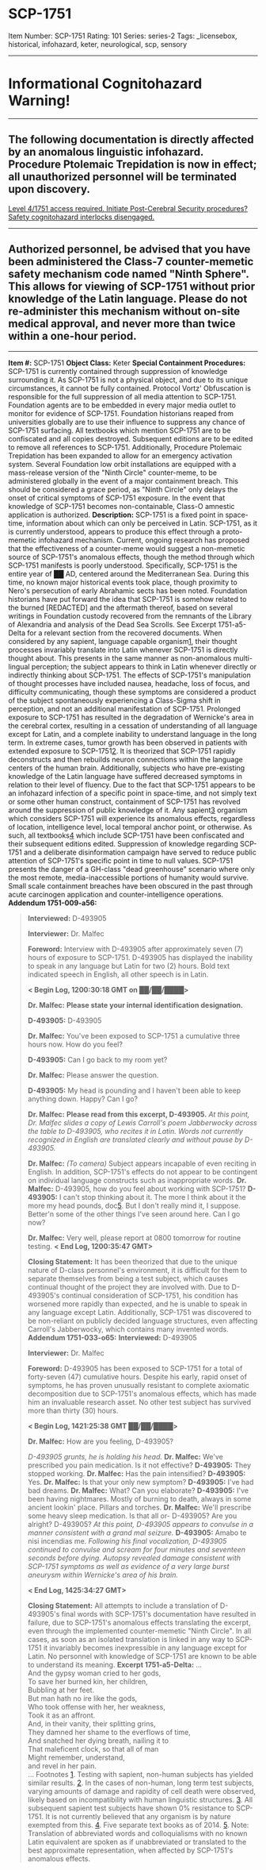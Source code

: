 # SCP-1751
Item Number: SCP-1751
Rating: 101
Series: series-2
Tags: _licensebox, historical, infohazard, keter, neurological, scp, sensory

---

  

# Informational Cognitohazard Warning!
* * *
## The following documentation is directly affected by an anomalous linguistic infohazard. Procedure Ptolemaic Trepidation is now in effect; all unauthorized personnel will be terminated upon discovery.
[Level 4/1751 access required. Initiate Post-Cerebral Security procedures?](javascript:;)
[Safety cognitohazard interlocks disengaged.](javascript:;)
  

* * *
## Authorized personnel, be advised that you have been administered the Class-7 counter-memetic safety mechanism code named "Ninth Sphere". This allows for viewing of SCP-1751 without prior knowledge of the Latin language. Please do not re-administer this mechanism without on-site medical approval, and never more than twice within a one-hour period.
* * *
**Item #:** SCP-1751
**Object Class:** Keter
**Special Containment Procedures:** SCP-1751 is currently contained through suppression of knowledge surrounding it. As SCP-1751 is not a physical object, and due to its unique circumstances, it cannot be fully contained.
Protocol Vortz' Obfuscation is responsible for the full suppression of all media attention to SCP-1751. Foundation agents are to be embedded in every major media outlet to monitor for evidence of SCP-1751. Foundation historians reaped from universities globally are to use their influence to suppress any chance of SCP-1751 surfacing. All textbooks which mention SCP-1751 are to be confiscated and all copies destroyed. Subsequent editions are to be edited to remove all references to SCP-1751.
Additionally, Procedure Ptolemaic Trepidation has been expanded to allow for an emergency activation system. Several Foundation low orbit installations are equipped with a mass-release version of the "Ninth Circle" counter-meme, to be administered globally in the event of a major containment breach. This should be considered a grace period, as "Ninth Circle" only delays the onset of critical symptoms of SCP-1751 exposure. In the event that knowledge of SCP-1751 becomes non-containable, Class-O amnestic application is authorized.
**Description:** SCP-1751 is a fixed point in space-time, information about which can only be perceived in Latin. SCP-1751, as it is currently understood, appears to produce this effect through a proto-memetic infohazard mechanism. Current, ongoing research has proposed that the effectiveness of a counter-meme would suggest a non-memetic source of SCP-1751's anomalous effects, though the method through which SCP-1751 manifests is poorly understood.
Specifically, SCP-1751 is the entire year of ██ AD, centered around the Mediterranean Sea. During this time, no known major historical events took place, though proximity to Nero's persecution of early Abrahamic sects has been noted. Foundation historians have put forward the idea that SCP-1751 is somehow related to the burned [REDACTED] and the aftermath thereof, based on several writings in Foundation custody recovered from the remnants of the Library of Alexandria and analysis of the Dead Sea Scrolls. See Excerpt 1751-a5-Delta for a relevant section from the recovered documents.
When considered by any sapient, language capable organism[1](javascript:;), their thought processes invariably translate into Latin whenever SCP-1751 is directly thought about. This presents in the same manner as non-anomalous multi-lingual perception; the subject appears to think in Latin whenever directly or indirectly thinking about SCP-1751. The effects of SCP-1751's manipulation of thought processes have included nausea, headache, loss of focus, and difficulty communicating, though these symptoms are considered a product of the subject spontaneously experiencing a Class-Sigma shift in perception, and not an additional manifestation of SCP-1751.
Prolonged exposure to SCP-1751 has resulted in the degradation of Wernicke's area in the cerebral cortex, resulting in a cessation of understanding of all language except for Latin, and a complete inability to understand language in the long term. In extreme cases, tumor growth has been observed in patients with extended exposure to SCP-1751[2](javascript:;). It is theorized that SCP-1751 rapidly deconstructs and then rebuilds neuron connections within the language centers of the human brain. Additionally, subjects who have pre-existing knowledge of the Latin language have suffered decreased symptoms in relation to their level of fluency.
Due to the fact that SCP-1751 appears to be an infohazard infection of a specific point in space-time, and not simply text or some other human construct, containment of SCP-1751 has revolved around the suppression of public knowledge of it. Any sapient[3](javascript:;) organism which considers SCP-1751 will experience its anomalous effects, regardless of location, intelligence level, local temporal anchor point, or otherwise. As such, all textbooks[4](javascript:;) which include SCP-1751 have been confiscated and their subsequent editions edited. Suppression of knowledge regarding SCP-1751 and a deliberate disinformation campaign have served to reduce public attention of SCP-1751's specific point in time to null values. SCP-1751 presents the danger of a GH-class "dead greenhouse" scenario where only the most remote, media-inaccessible portions of humanity would survive. Small scale containment breaches have been obscured in the past through acute carcinogen application and counter-intelligence operations.
**Addendum 1751-009-a56:**
> **Interviewed:** D-493905  
>    
>  **Interviewer:** Dr. Malfec  
>    
>  **Foreword:** Interview with D-493905 after approximately seven (7) hours of exposure to SCP-1751. D-493905 has displayed the inability to speak in any language but Latin for two (2) hours. Bold text indicated speech in English, all other speech is in Latin.  
>    
>  **< Begin Log, 1200:30:18 GMT on ██/██/████>**  
>    
>  **Dr. Malfec:** **Please state your internal identification designation.**  
>    
>  **D-493905:** D-493905  
>    
>  **Dr. Malfec:** You've been exposed to SCP-1751 a cumulative three hours now. How do you feel?  
>    
>  **D-493905:** Can I go back to my room yet?  
>    
>  **Dr. Malfec:** Please answer the question.  
>    
>  **D-493905:** My head is pounding and I haven't been able to keep anything down. Happy? Can I go?  
>    
>  **Dr. Malfec:** **Please read from this excerpt, D-493905.**
> _At this point, Dr. Malfec slides a copy of Lewis Carroll's poem Jabberwocky across the table to D-493905, who recites it in Latin. Words not currently recognized in English are translated clearly and without pause by D-493905._  
>    
>  **Dr. Malfec:** _(To camera)_ Subject appears incapable of even reciting in English. In addition, SCP-1751's effects do not appear to be contingent on individual language constructs such as inappropriate words.
> **Dr. Malfec:** D-493905, how do you feel about working with SCP-1751?
> **D-493905:** I can't stop thinking about it. The more I think about it the more my head pounds, doc[5](javascript:;). But I don't really mind it, I suppose. Better'n some of the other things I've seen around here. Can I go now?  
>    
>  **Dr. Malfec:** Very well, please report at 0800 tomorrow for routine testing.
> **< End Log, 1200:35:47 GMT>**  
>    
>  **Closing Statement:** It has been theorized that due to the unique nature of D-class personnel's environment, it is difficult for them to separate themselves from being a test subject, which causes continual thought of the project they are involved with. Due to D-493905's continual consideration of SCP-1751, his condition has worsened more rapidly than expected, and he is unable to speak in any language except Latin. Additionally, SCP-1751 was discovered to be non-reliant on publicly decided language structures, even affecting Carroll's Jabberwocky, which contains many invented words.
**Addendum 1751-033-o65:**
> **Interviewed:** D-493905  
>    
>  **Interviewer:** Dr. Malfec  
>    
>  **Foreword:** D-493905 has been exposed to SCP-1751 for a total of forty-seven (47) cumulative hours. Despite his early, rapid onset of symptoms, he has proven unusually resistant to complete axiomatic decomposition due to SCP-1751's anomalous effects, which has made him an invaluable research asset. No other test subject has survived more than thirty (30) hours.  
>    
>  **< Begin Log, 1421:25:38 GMT ██/██/████>**  
>    
>  **Dr. Malfec:** How are you feeling, D-493905?  
>    
>  _D-493905 grunts, he is holding his head._
> **Dr. Malfec:** We've prescribed you pain medication. Is it not effective?
> **D-493905:** They stopped working.
> **Dr. Malfec:** Has the pain intensified?
> **D-493905:** Yes.
> **Dr. Malfec:** Is that your only new symptom?
> **D-493905:** I've had bad dreams.
> **Dr. Malfec:** What? Can you elaborate?
> **D-493905:** I've been having nightmares. Mostly of burning to death, always in some ancient lookin' place. Pillars and torches.
> **Dr. Malfec:** We'll prescribe some heavy sleep medication. Is that all or- D-493905? Are you alright? D-493905?
> _At this point, D-493905 appears to convulse in a manner consistent with a grand mal seizure._
> **D-493905:** Amabo te nisi incendias me.
> _Following his final vocalization, D-493905 continued to convulse and scream for four minutes and seventeen seconds before dying. Autopsy revealed damage consistent with SCP-1751 symptoms as well as evidence of a very large burst aneurysm within Wernicke's area of his brain._  
>    
>  **< End Log, 1425:34:27 GMT>**  
>    
>  **Closing Statement:** All attempts to include a translation of D-493905's final words with SCP-1751's documentation have resulted in failure, due to SCP-1751's anomalous effects translating the excerpt, even through the implemented counter-memetic "Ninth Circle". In all cases, as soon as an isolated translation is linked in any way to SCP-1751 it invariably becomes inexpressible in any language except for Latin. No personnel with knowledge of SCP-1751 are known to be able to understand its meaning.
**Excerpt 1751-a5-Delta:**
> …  
>  And the gypsy woman cried to her gods,  
>  To save her burned kin, her children,  
>  Bubbling at her feet.  
>  But man hath no ire like the gods,  
>  Who took offense with her, her weakness,  
>  Took it as an affront.  
>  And, in their vanity, their splitting grins,  
>  They damned her shame to the everflows of time,  
>  And snatched her dying breath, nailing it to  
>  That maleficent clock, so that all of man  
>  Might remember, understand,  
>  and revel in her pain.  
>  …
Footnotes
[1](javascript:;). Testing with sapient, non-human subjects has yielded similar results.
[2](javascript:;). In the cases of non-human, long term test subjects, varying amounts of damage and rapidity of cell death were observed, likely based on incompatibility with human linguistic structures.
[3](javascript:;). All subsequent sapient test subjects have shown 0% resistance to SCP-1751. It is not currently believed that any organism is by nature exempted from this.
[4](javascript:;). Five separate text books as of 2014.
[5](javascript:;). Note: Translation of abbreviated words and colloquialisms with no known Latin equivalent are spoken as if unabbreviated or translated to the best approximate representation, when affected by SCP-1751's anomalous effects.